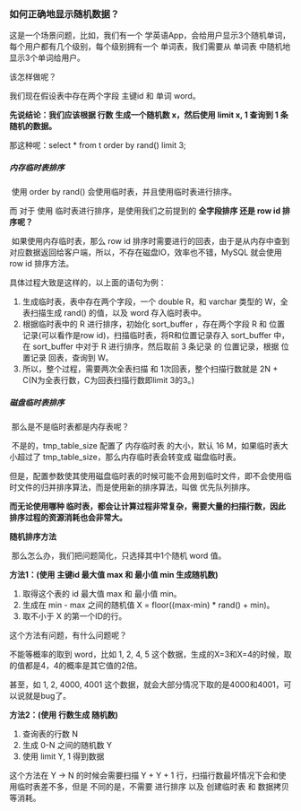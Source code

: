 ### 如何正确地显示随机数据？

这是一个场景问题，比如，我们有一个 学英语App，会给用户显示3个随机单词，每个用户都有几个级别，每个级别拥有一个 单词表，我们需要从 单词表 中随机地 显示3个单词给用户。

该怎样做呢？

我们现在假设表中存在两个字段 主键id 和 单词 word。

**先说结论：我们应该根据 行数 生成一个随机数 x，然后使用 limit x, 1 查询到 1 条随机的数据。**

那这种呢：select \* from t order by rand() limit 3;

##### 内存临时表排序

​	使用 order by rand() 会使用临时表，并且使用临时表进行排序。

而 对于 使用 临时表进行排序，是使用我们之前提到的 **全字段排序 还是 row  id 排序呢？**

​	如果使用内存临时表，那么 row id 排序时需要进行的回表，由于是从内存中查到对应数据返回给客户端，所以，不存在磁盘IO，效率也不错，MySQL 就会使用 row id 排序方法。

具体过程大致是这样的，以上面的语句为例：

1. 生成临时表，表中存在两个字段，一个 double R，和 varchar 类型的 W，全表扫描生成 rand() 的值，以及 word 存入临时表中。
2. 根据临时表中的 R 进行排序，初始化 sort_buffer ，存在两个字段 R 和 位置记录(可以看作是row id)，扫描临时表，将R和位置记录存入 sort_buffer 中，在 sort_buffer 中对于 R 进行排序，然后取前 3 条记录 的 位置记录，根据 位置记录 回表，查询到 W。
3. 所以，整个过程，需要两次全表扫描 和 1次回表，整个扫描行数就是 2N + C(N为全表行数，C为回表扫描行数即limit 3的3。)

##### 磁盘临时表排序

​	那么是不是临时表都是内存表呢？

​	不是的，tmp_table_size 配置了 内存临时表 的大小，默认 16 M，如果临时表大小超过了 tmp_table_size，那么内存临时表会转变成 磁盘临时表。

​	但是，配置参数使其使用磁盘临时表的时候可能不会用到临时文件，即不会使用临时文件的归并排序算法，而是使用新的排序算法，叫做 优先队列排序。

**而无论使用哪种 临时表，都会让计算过程非常复杂，需要大量的扫描行数，因此排序过程的资源消耗也会非常大。**



**随机排序方法**

​	那么怎么办，我们把问题简化，只选择其中1个随机 word 值。

**方法1：(使用 主键id 最大值 max 和 最小值 min 生成随机数)**

1. 取得这个表的 id 最大值 max 和 最小值 min。
2. 生成在 min - max 之间的随机值 X = floor((max-min) \* rand() + min)。
3. 取不小于 X 的第一个ID的行。

这个方法有问题，有什么问题呢？

不能等概率的取到 word，比如 1, 2, 4, 5 这个数据，生成的X=3和X=4的时候，取的值都是4，4的概率是其它值的2倍。

甚至，如 1, 2, 4000, 4001 这个数据，就会大部分情况下取的是4000和4001，可以说就是bug了。



**方法2：(使用 行数生成 随机数)**

1. 查询表的行数 N
2. 生成 0-N 之间的随机数 Y
3. 使用 limit Y, 1 得到数据

这个方法在 Y -> N 的时候会需要扫描 Y + Y + 1 行，扫描行数最坏情况下会和使用临时表差不多，但是 不同的是，不需要 进行排序 以及 创建临时表 和 数据拷贝等消耗。